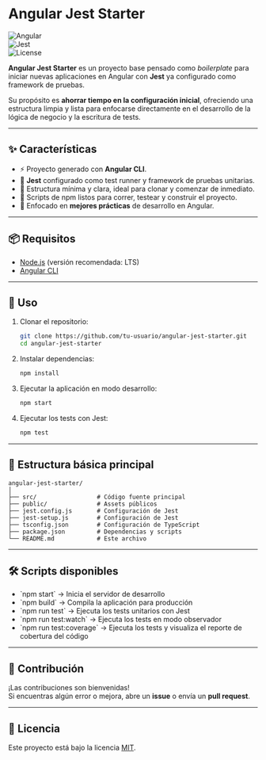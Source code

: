 # Angular Jest Starter

![Angular](https://img.shields.io/badge/Angular-v20-red?logo=angular)  
![Jest](https://img.shields.io/badge/Jest-configured-green?logo=jest)  
![License](https://img.shields.io/badge/license-MIT-blue.svg)

**Angular Jest Starter** es un proyecto base pensado como *boilerplate* para iniciar nuevas aplicaciones en Angular con **Jest** ya configurado como framework de pruebas.

Su propósito es **ahorrar tiempo en la configuración inicial**, ofreciendo una estructura limpia y lista para enfocarse directamente en el desarrollo de la lógica de negocio y la escritura de tests.

---

## ✨ Características

- ⚡ Proyecto generado con **Angular CLI**.
- 🧪 **Jest** configurado como test runner y framework de pruebas unitarias.
- 📂 Estructura mínima y clara, ideal para clonar y comenzar de inmediato.
- 🔧 Scripts de npm listos para correr, testear y construir el proyecto.
- 🚀 Enfocado en **mejores prácticas** de desarrollo en Angular.

---

## 📦 Requisitos

- [Node.js](https://nodejs.org/) (versión recomendada: LTS)
- [Angular CLI](https://angular.dev/cli)

---

## 🚀 Uso

1. Clonar el repositorio:
   ```bash
   git clone https://github.com/tu-usuario/angular-jest-starter.git
   cd angular-jest-starter
   ```

2. Instalar dependencias:
   ```bash
   npm install
   ```

3. Ejecutar la aplicación en modo desarrollo:
   ```bash
   npm start
   ```

4. Ejecutar los tests con Jest:
   ```bash
   npm test
   ```

---

## 📂 Estructura básica principal

```
angular-jest-starter/
│
├── src/                 # Código fuente principal
├── public/              # Assets públicos
├── jest.config.js       # Configuración de Jest
├── jest-setup.js        # Configuración de Jest
├── tsconfig.json        # Configuración de TypeScript
├── package.json         # Dependencias y scripts
└── README.md            # Este archivo
```

---

## 🛠️ Scripts disponibles

- \`npm start\` → Inicia el servidor de desarrollo
- \`npm build\` → Compila la aplicación para producción
- \`npm run test\` → Ejecuta los tests unitarios con Jest
- \`npm run test:watch\` → Ejecuta los tests en modo observador
- \`npm run test:coverage\` → Ejecuta los tests y visualiza el reporte de cobertura del código

---

## 🤝 Contribución

¡Las contribuciones son bienvenidas!  
Si encuentras algún error o mejora, abre un **issue** o envía un **pull request**.

---

## 📄 Licencia

Este proyecto está bajo la licencia [MIT](LICENSE).  
